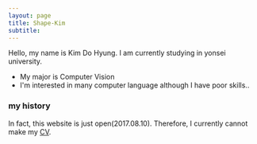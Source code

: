 ```yaml
---
layout: page
title: Shape-Kim
subtitle: 
---
```


Hello, my name is Kim Do Hyung. I am currently studying in yonsei university.

- My major is Computer Vision
- I'm interested in many computer language although I have poor skills..




### my history

In fact, this website is just open(2017.08.10). Therefore, I currently cannot make my [CV](http://shape-kim.github.io/pre_cv).

